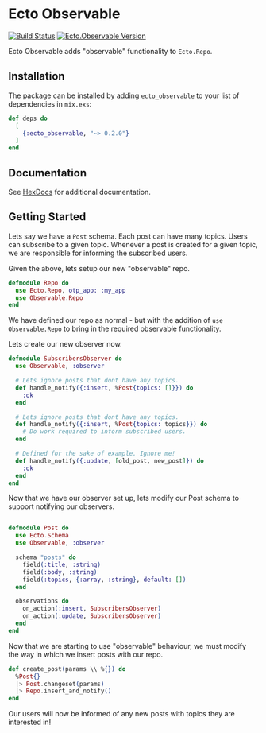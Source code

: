 # Ecto Observable

[![Build Status](https://travis-ci.org/nsweeting/ecto_observable.svg?branch=master)](https://travis-ci.org/nsweeting/ecto_observable)
[![Ecto.Observable Version](https://img.shields.io/hexpm/v/ecto_observable.svg)](https://hex.pm/packages/ecto_observable)

Ecto Observable adds "observable" functionality to `Ecto.Repo`.

## Installation

The package can be installed by adding `ecto_observable` to your list of dependencies in `mix.exs`:

```elixir
def deps do
  [
    {:ecto_observable, "~> 0.2.0"}
  ]
end
```
## Documentation

See [HexDocs](https://hexdocs.pm/ecto_observable) for additional documentation.

## Getting Started

Lets say we have a `Post` schema. Each post can have many topics. Users can
subscribe to a given topic. Whenever a post is created for a given topic, we
are responsible for informing the subscribed users.

Given the above, lets setup our new "observable" repo.

```elixir
defmodule Repo do
  use Ecto.Repo, otp_app: :my_app
  use Observable.Repo
end
```

We have defined our repo as normal - but with the addition of `use Observable.Repo`
to bring in the required observable functionality.

Lets create our new observer now.

```elixir
defmodule SubscribersObserver do
  use Observable, :observer

  # Lets ignore posts that dont have any topics.
  def handle_notify({:insert, %Post{topics: []}}) do
    :ok
  end

  # Lets ignore posts that dont have any topics.
  def handle_notify({:insert, %Post{topics: topics}}) do
    # Do work required to inform subscribed users.
  end

  # Defined for the sake of example. Ignore me!
  def handle_notify({:update, [old_post, new_post]}) do
    :ok
  end
end
```

Now that we have our observer set up, lets modify our Post schema to support
notifying our observers.

```elixir

defmodule Post do
  use Ecto.Schema
  use Observable, :observer

  schema "posts" do
    field(:title, :string)
    field(:body, :string)
    field(:topics, {:array, :string}, default: [])
  end

  observations do
    on_action(:insert, SubscribersObserver)
    on_action(:update, SubscribersObserver)
  end
end
```

Now that we are starting to use "observable" behaviour, we must modify the way
in which we insert posts with our repo.

```elixir
def create_post(params \\ %{}) do
  %Post{}
  |> Post.changeset(params)
  |> Repo.insert_and_notify()
end
```

Our users will now be informed of any new posts with topics they are interested in!

